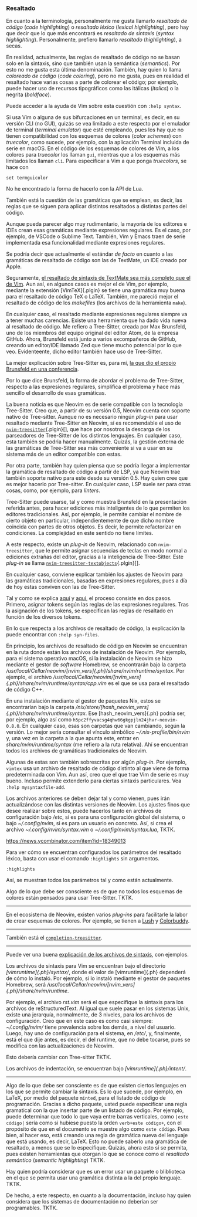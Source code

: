 


### Resaltado

En cuanto a la terminología, personalmente me gusta llamarlo _resaltado de
código_ (_code highlighting_) o _resaltado léxico_ (_lexical highlighting_),
pero hay que decir que lo que más encontrará es _resaltado de sintaxis_
(_syntax highlighting_). Personalmente, prefiero llamarlo _resaltado_
(_highlighting_), a secas.

En realidad, actualmente, las reglas de resaltado de código no se basan solo
en la sintaxis, sino que también usan la semántica (_semantics_). Por esto
no me gusta esta última denominación. También, hay quien lo llama _coloreado
de código_ (_code coloring_), pero no me gusta, pues en realidad el
resaltado hace varias cosas a parte de colorear el código; por ejemplo,
puede hacer uso de recursos tipográficos como las itálicas (_italics_) o la
negrita (_boldface_).

Puede acceder a la ayuda de Vim sobre esta cuestión con `:help syntax`.

Si usa Vim o alguna de sus bifurcaciones en un terminal, es decir, en su
versión CLI (no GUI), quizás se vea limitado a este respecto por el emulador
de terminal (_terminal emulator_) que esté empleando, pues los hay que no
tienen compatibilidad con los esquemas de colores (_color schemes_) con
_truecolor_, como sucede, por ejemplo, con la aplicación Terminal incluida
de serie en macOS. En el código de los esquemas de colores de Vim, a los
colores para _truecolor_ los llaman `gui`, mientras que a los esquemas más
limitados los llaman `cli`. Para especificar a Vim a que ponga _truecolors_,
se hace con

```vim
set termguicolor
```

No he encontrado la forma de hacerlo con la API de Lua.

También está la cuestión de las gramáticas que se emplean, es decir, las
reglas que se siguen para aplicar distintos resaltados a distintas partes
del código.

Aunque pueda parecer algo muy rudimentario, la mayoría de los editores e
IDEs crean esas gramáticas mediante expresiones regulares. Es el caso, por
ejemplo, de VSCode o Sublime Text. También, Vim y Emacs traen de serie
implementada esa funcionalidad mediante expresiones regulares.

Se podría decir que actualmente el estándar _de facto_ en cuanto a las
gramáticas de resaltado de código son las de TextMate, un IDE creado por
Apple.

Seguramente, [el resaltado de sintaxis de TextMate sea más completo que el
de Vim](https://news.ycombinator.com/item?id=13601763). Aun así, en algunos
casos es mejor el de Vim, por ejemplo, mediante la extensión
[VimTeX]{.plgin} se tiene una gramática muy buena para el resaltado de
código TeX o LaTeX. También, me pareció mejor el resaltado de código de los
_makefiles_ (los archivos de la herramienta `make`).

En cualquier caso, el resaltado mediante expresiones regulares siempre va a
tener muchas carencias. Existe una herramienta que ha dado vida nueva al
resaltado de código. Me refiero a Tree-Sitter, creada por Max Brunsfeld, uno
de los miembros del equipo original del editor Atom, de la empresa GitHub.
Ahora, Brunsfeld está junto a varios excompañeros de GitHub, creando un
editor/IDE llamado Zed que tiene mucho potencial por lo que veo.
Evidenteente, dicho editor también hace uso de Tree-Sitter.

La mejor explicación sobre Tree-Sitter es, para mí, [la que dio el propio
Brunsfeld en una conferencia][brunsfeld-tree-s-conf].

[brunsfeld-tree-s-conf]: https://www.youtube.com/watch?time_continue=688&v=Jes3bD6P0To

Por lo que dice Brunsfeld, la forma de abordar el problema de Tree-Sitter,
respecto a las expresiones regulares, simplifica el problema y hace más
sencillo el desarrollo de esas gramáticas.

La buena noticia es que Neovim es de serie compatible con la tecnología
Tree-Sitter. Creo que, a partir de su versión 0.5, Neovim cuenta con soporte
nativo de Tree-sitter. Aunque no es necesario ningún _plug-in_ para usar
resaltado mediante Tree-Sitter en Neovim, sí es recomendable el uso de
[`nvim-treesitter`]{.plgin}[], que hace por nosotros la descarga de los
parseadores de Tree-Sitter de los distintos lenguajes. En cualquier caso,
esta también se podria hacer manualmente. Quizás, la gestión externa de las
gramáticas de Tree-Sitter sea más conveniente si va a usar en su sistema más
de un editor compatible con estas.

[`nvim-treesitter`]: https://github.com/nvim-treesitter/nvim-treesitter

Por otra parte, también hay quien piensa que se podría llegar a implementar
la gramática de resaltado de código a partir de LSP, ya que Neovim trae
también soporte nativo para este desde su versión 0.5. Hay quien cree que es
mejor hacerlo por Tree-sitter. En cualquier caso, LSP suele ser para otras
cosas, como, por ejemplo, para _linters_.

Tree-Sitter puede usarse, tal y como muestra Brunsfeld en la presentación
referida antes, para hacer ediciones más inteligentes de lo que permiten los
editores tradicionales. Así, por ejemplo, le permite cambiar el nombre de
cierto objeto en particular, independientemente de que dicho nombre coincida
con partes de otros objetos. Es decir, le permite refactorizar en
condiciones. La complejidad en este sentido no tiene límites.

A este respecto, existe un _plug-in_ de Neovim, relacionado con
`nvim-treesitter`, que le permite asignar secuencias de teclas en modo
normal a ediciones extrañas del editor, gracias a la inteligencia de
Tree-Sitter. Este _plug-in_ se llama
[`nvim-treesitter-textobjects`]{.plgin}[].

[`nvim-treesitter-textobjects`]: https://github.com/nvim-treesitter/nvim-treesitter-textobjects

En cualquier caso, conviene explicar también los ajustes de Neovim para las
gramáticas tradicionales, basadas en expresiones regulares, pues a día de
hoy estas conviven con las de Tree-Sitter.

Tal y como se explica [aquí][proceso-resaltado-1] y
[aquí][proceso-resaltado-2], el proceso consiste en dos pasos. Primero,
asignar tokens según las reglas de las expresiones regulares. Tras la
asignación de los tokens, se especifican las reglas de resaltado en función
de los diversos tokens.

[proceso-resaltado-1]: https://vim.fandom.com/wiki/Creating_your_own_syntax_files
[proceso-resaltado-2]: https://superuser.com/a/844060

En lo que respecta a los archivos de resaltado de código, la explicación la
puede encontrar con `:help syn-files`.

En principio, los archivos de resaltado de código en Neovim se encuentran en
la ruta donde están los archivos de instalación de Neovim. Por ejemplo, para
el sistema operativo macOS, si la instalación de Neovim se hizo mediante el
gestor de _software_ Homebrew, se encontrarán bajo la carpeta
_/usr/local/Cellar/neovim/[nvim_vers]{.ph}/share/nvim/runtime/syntax_. Por
ejemplo, el archivo
_/usr/local/Cellar/neovim/[nvim_vers]{.ph}/share/nvim/runtime/syntax/cpp.vim_
es el que se usa para el resaltado de código C++.

En una instalación mediante el gestor de paquetes Nix, estos se encontrarían
bajo la carpeta
_/nix/store/[hash_neovim_vers]{.ph}/share/nvim/runtime/syntax_. Ese
[hash_neovim_vers]{.ph} podría ser, por ejemplo, algo así como
`h5pc2ffyvacsg4qhw66gkgpjln24jhvr-neovim-0.8.0`. En cualquier caso, esas son
carpetas que van cambiando, según la versión. Lo mejor sería consultar el
vínculo simbólico _\~/.nix-profile/bin/nvim_ y, una vez en la carpeta a la
que apunta este, entrar en _share/nvim/runtime/syntax_ (me refiero a la ruta
relativa). Ahí se encuentran todos los archivos de gramáticas tradicionales
de Neovim.

Algunas de estas son también sobrescritas por algún _plug-in_. Por ejemplo,
`vimtex` usa un archivo de resaltado de código distinto al que viene de
forma predeterminada con Vim. Aun así, creo que el que trae Vim de serie es
muy bueno. Incluso permite extenderlo para ciertas sintaxis particulares.
Vea `:help mysyntaxfile-add`.

Los archivos anteriores se deben dejar tal y como vienen, pues irán
actualizándose con las distintas versiones de Neovim. Los ajustes finos que
desee realizar sobre estos, puede hacerlos tanto en archivos de
configuración bajo _/etc_, si es para una configuración global del sistema,
o bajo _\~/.config/nvim_, si es para un usuario en concreto. Así, si crea el
archivo _\~/.config/nvim/syntax.vim_ o _\~/.config/nvim/syntax.lua_, TKTK.

<https://news.ycombinator.com/item?id=18349013>

Para ver cómo se encuentran configurados los parámetros del resaltado
léxico, basta con usar el comando `:highlights` sin argumentos.

```vim
:highlights
```

Así, se muestran todos los parámetros tal y como están actualmente.

Algo de lo que debe ser consciente es de que no todos los esquemas de
colores están pensados para usar Tree-Sitter. TKTK.



* * * *



En el ecosistema de Neovim, existen varios _plug-ins_ para facilitarle la
labor de crear esquemas de colores. Por ejemplo, se tienen a [Lush][] y
[Colorbuddy][].

[Lush]: https://github.com/rktjmp/lush.nvim
[Colorbuddy]: https://github.com/tjdevries/colorbuddy.nvim



* * * *



También está el
[`completion-treesitter`](https://github.com/nvim-treesitter/completion-treesitter).



* * * *


Puede ver una buena [explicación de los archivos de
sintaxis][tuto-sintaxis-vim], con ejemplos.

[tuto-sintaxis-vim]: http://vim.wikia.com/wiki/Creating_your_own_syntax_files

Los archivos de sintaxis para Vim se encuentran bajo el directorio
_[vimruntime]{.ph}/syntax/_, donde el valor de [vimruntime]{.ph} dependerá
de cómo lo instaló. Por ejemplo, si lo instaló mediante el gestor de
paquetes Homebrew, será
_/usr/local/Cellar/neovim/[nvim_vers]{.ph}/share/nvim/runtime_.

Por ejemplo, el archivo _rst.vim_ será el que especifique la sintaxis para
los archivos de reStructuredText. Al igual que suele pasar en los sistemas
Unix, existe una jerarquía, normalmente, de 3 niveles, para los archivos de
configuración. Creo que en este caso es como casi siempre:
_\~/.config/nvim/_ tiene prevalencia sobre los demás, a nivel del usuario.
Luego, hay uno de configuración para el sistema, en _/etc/_, y, finalmente,
está el que dije antes, es decir, el del runtime, que no debe tocarse, pues
se modifica con las actualizaciones de Neovim.

Esto debería cambiar con Tree-sitter TKTK.

Los archivos de indentación, se encuentran bajo _[vimruntime]{.ph}/intent/_.


* * * *


Algo de lo que debe ser consciente es de que existen ciertos lenguajes en
los que se permite cambiar la sintaxis. Es lo que sucede, por ejemplo, en
LaTeX, por medio del paquete `minted`, para el listado de código de
programación. Gracias a dicho paquete, usted puede especificar una regla
gramatical con la que insertar parte de un listado de código. Por ejemplo,
puede determinar que todo lo que vaya entre barras verticales, como `|este
código|` sería como si hubiese puesto la orden `verb+este código+`, con el
propósito de que en el documento se muestre algo como `este código`. Pues
bien, al hacer eso, está creando una regla de gramática nueva del lenguaje
que está usando, es decir, LaTeX. Esto no puede saberlo una gramática de
resaltado, a menos que se lo especifique. Quizás, ahora esto sí se permita,
pues existen herramientas que otorgan lo que se conoce como el _resaltado
semántico_ (_semantic highlighting_) TKTK.

Hay quien podría considerar que es un error usar un paquete o bliblioteca en
el que se permita usar una gramática distinta a la del propio lenguaje.
TKTK.

De hecho, a este respecto, en cuanto a la documentación, incluso hay quien
considera que los sistemas de documentación no deberían ser programables.
TKTK.







